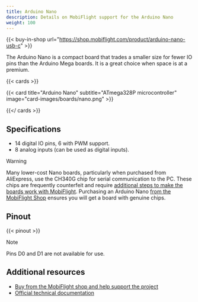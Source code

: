```yaml
---
title: Arduino Nano
description: Details on MobiFlight support for the Arduino Nano
weight: 100
---
```


{{< buy-in-shop url="https://shop.mobiflight.com/product/arduino-nano-usb-c" >}}

The Arduino Nano is a compact board that trades a smaller size for fewer IO pins than the Arduino Mega boards. It is a great choice when space is at a premium.

{{< cards >}}

{{< card title="Arduino Nano" subtitle="ATmega328P microcontroller" image="card-images/boards/nano.png" >}}

{{</ cards >}}

## Specifications

- 14 digital IO pins, 6 with PWM support.
- 8 analog inputs (can be used as digital inputs).

> [!WARNING]
> Many lower-cost Nano boards, particularly when purchased from AliExpress, use the CH340G chip for
> serial communication to the PC. These chips are frequently counterfeit and require
> [additional steps to make the boards work with MobiFlight](https://www.badcasserole.com/arduino-nano-with-ch340-chips-connection-issues/). Purchasing an Arduino Nano
> [from the MobiFlight Shop](https://shop.mobiflight.com/product/arduino-nano-usb-c) ensures
> you will get a board with genuine chips.

## Pinout

{{< pinout >}}

> [!NOTE]
> Pins D0 and D1 are not available for use.

## Additional resources

- [Buy from the MobiFlight shop and help support the project](https://shop.mobiflight.com/product/arduino-nano-usb-c)
- [Official technical documentation](https://docs.arduino.cc/hardware/nano/)
